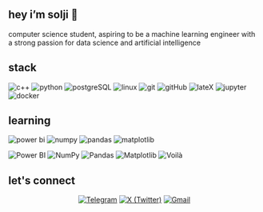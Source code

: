 ## hey i’m solji 👋 
computer science student, aspiring to be a machine learning engineer with a strong passion for data science and artificial intelligence

## stack
![c++](https://img.shields.io/badge/-C++-00599C?style=flat&logo=c%2B%2B&logoColor=white)
![python](https://img.shields.io/badge/-Python-3776AB?style=flat&logo=python&logoColor=white)
![postgreSQL](https://img.shields.io/badge/-PostgreSQL-336791?style=flat&logo=postgresql&logoColor=white)
![linux](https://img.shields.io/badge/-Linux-FCC624?style=flat&logo=linux&logoColor=black)
![git](https://img.shields.io/badge/-Git-F05032?style=flat&logo=git&logoColor=white)
![gitHub](https://img.shields.io/badge/-GitHub-181717?style=flat&logo=github&logoColor=white)
![lateX](https://img.shields.io/badge/-LaTeX-008080?style=flat&logo=latex&logoColor=white)
![jupyter](https://img.shields.io/badge/-Jupyter-F37626?style=flat&logo=jupyter&logoColor=white)
![docker](https://img.shields.io/badge/-Docker-2496ED?style=flat&logo=docker&logoColor=white)

## learning
![power bi](https://img.shields.io/badge/Power%20BI-F2C811?logo=powerbi&logoColor=white)
![numpy](https://img.shields.io/badge/NumPy-013243?logo=numpy&logoColor=white)
![pandas](https://img.shields.io/badge/Pandas-150458?logo=pandas&logoColor=white)
![matplotlib](https://img.shields.io/badge/Matplotlib-3776ab?logo=matplotlib&logoColor=white)

![Power BI](https://img.shields.io/badge/Power%20BI-F2C811?logo=powerbi&logoColor=white)
![NumPy](https://img.shields.io/badge/NumPy-013243?logo=numpy&logoColor=white)
![Pandas](https://img.shields.io/badge/Pandas-150458?logo=pandas&logoColor=white)
![Matplotlib](https://img.shields.io/badge/Matplotlib-003366?logo=matplotlib&logoColor=white)
![Voilà](https://img.shields.io/badge/Voilà-4285F4?logo=jupyter&logoColor=white)

## let's connect  
<p align="center">
  <a href="https://t.me/anoncilllo" target="_blank"><img src="https://img.shields.io/badge/-@anoncilllo-2CA5E0?style=for-the-badge&logo=telegram&logoColor=white" alt="Telegram"/></a>
  <a href="https://x.com/ssoooljii" target="_blank"><img src="https://img.shields.io/badge/-@ssoooljii-000000?style=for-the-badge&logo=x&logoColor=white" alt="X (Twitter)"/></a>
  <a href="mailto:soljicharon@gmail.com" target="_blank"><img src="https://img.shields.io/badge/-soljicharon@gmail.com-D14836?style=for-the-badge&logo=gmail&logoColor=white" alt="Gmail"/></a>
</p>
